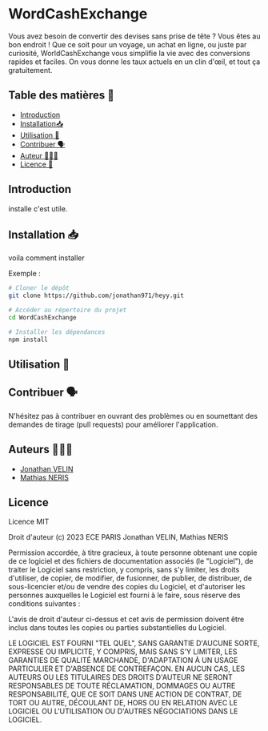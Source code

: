 # WordCashExchange
Vous avez besoin de convertir des devises sans prise de tête ? Vous êtes au bon endroit ! Que ce soit pour un voyage, un achat en ligne, ou juste par curiosité, WorldCashExchange vous simplifie la vie avec des conversions rapides et faciles. On vous donne les taux actuels en un clin d'œil, et tout ça gratuitement.

## Table des matières 🧾

- [Introduction](#introduction)
- [Installation📥](#installation-📥)
- [Utilisation 📲](#utilisation-📲)
- [Contribuer 🗣️](#contribuer-🗣️)
- [Auteur 👨🏽‍💻](#auteurs-👨🏽‍💻)
- [Licence 📃](#licence)

## Introduction

installe c'est utile.

## Installation 📥

voila comment installer

Exemple :

```bash
# Cloner le dépôt
git clone https://github.com/jonathan971/heyy.git

# Accéder au répertoire du projet
cd WordCashExchange

# Installer les dépendances
npm install
```
## Utilisation 📲

## Contribuer 🗣️

N'hésitez pas à contribuer en ouvrant des problèmes ou en soumettant des demandes de tirage (pull requests) pour améliorer l'application.

## Auteurs 👨🏽‍💻

- [Jonathan VELIN](https://github.com/jonathan971)
- [Mathias NERIS](https://github.com/M5-ux)

## Licence 

Licence MIT

Droit d'auteur (c) 2023 ECE PARIS Jonathan VELIN, Mathias NERIS

Permission accordée, à titre gracieux, à toute personne obtenant une copie de ce logiciel et des fichiers de documentation associés (le "Logiciel"), de traiter le Logiciel sans restriction, y compris, sans s'y limiter, les droits d'utiliser, de copier, de modifier, de fusionner, de publier, de distribuer, de sous-licencier et/ou de vendre des copies du Logiciel, et d'autoriser les personnes auxquelles le Logiciel est fourni à le faire, sous réserve des conditions suivantes :

L'avis de droit d'auteur ci-dessus et cet avis de permission doivent être inclus dans toutes les copies ou parties substantielles du Logiciel.

LE LOGICIEL EST FOURNI "TEL QUEL", SANS GARANTIE D'AUCUNE SORTE, EXPRESSE OU IMPLICITE, Y COMPRIS, MAIS SANS S'Y LIMITER, LES GARANTIES DE QUALITÉ MARCHANDE, D'ADAPTATION À UN USAGE PARTICULIER ET D'ABSENCE DE CONTREFAÇON. EN AUCUN CAS, LES AUTEURS OU LES TITULAIRES DES DROITS D'AUTEUR NE SERONT RESPONSABLES DE TOUTE RÉCLAMATION, DOMMAGES OU AUTRE RESPONSABILITÉ, QUE CE SOIT DANS UNE ACTION DE CONTRAT, DE TORT OU AUTRE, DÉCOULANT DE, HORS OU EN RELATION AVEC LE LOGICIEL OU L'UTILISATION OU D'AUTRES NÉGOCIATIONS DANS LE LOGICIEL.
